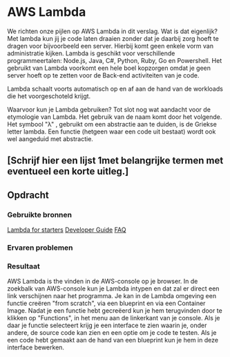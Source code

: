 # AWS Lambda
We richten onze pijlen op AWS Lambda in dit verslag. Wat is dat eigenlijk? Met lambda kun jij je code laten draaien zonder dat je daarbij zorg hoeft te dragen voor bijvoorbeeld een server. Hierbij komt geen enkele vorm van administratie kijken. Lambda is geschikt voor verschillende programmeertalen: Node.js, Java, C#, Python, Ruby, Go en Powershell. Het gebruikt van Lambda voorkomt een hele boel kopzorgen omdat je geen server hoeft op te zetten voor de Back-end activiteiten van je code. 

Lambda schaalt voorts automatisch op en af aan de hand van de workloads die het voorgeschoteld krijgt. 

Waarvoor kun je Lambda gebruiken? 
Tot slot nog wat aandacht voor de etymologie van Lambda. Het gebruik van de naam komt door het volgende. Het symbool "λ" , gebruikt om een ​​abstractie aan te duiden, is de Griekse letter lambda. Een functie (hetgeen waar een code uit bestaat) wordt ook wel aangeduid met abstractie. 
## [Schrijf hier een lijst 1met belangrijke termen met eventueel een korte uitleg.]

## Opdracht
### Gebruikte bronnen
[Lambda for starters](https://geekflare.com/nl/aws-lambda-for-beginners/)
[Developer Guide](https://docs.aws.amazon.com/lambda/latest/dg/welcome.html)
[FAQ](https://aws.amazon.com/lambda/faqs/)
### Ervaren problemen


### Resultaat
AWS Lambda is the vinden in de AWS-console op je browser. In de zoekbalk van AWS-console kun je Lambda intypen en dat zal er direct een link verschijnen naar het programma. Je kan in de Lambda omgeving een functie creëren "from scratch", via een blueprint en via een Container Image. Nadat je een functie hebt gecreëerd kun je hem terugvinden door te klikken op "Functions", in het menu aan de linkerkant van je console. Als je daar je functie selecteert krijg je een interface te zien waarin je, onder andere, de source code kan zien en een optie om je code te testen. Als je een code hebt gemaakt aan de hand van een blueprint kun je hem in deze interface bewerken.   